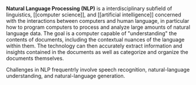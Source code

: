 **Natural Language Processing (NLP)** is a interdisciplinary subfield of linguistics, [[computer science]], and [[artificial intelligence]] concerned with the interactions between computers and human language, in particular how to program computers to process and analyze large amounts of natural language data. The goal is a computer capable of "understanding" the contents of documents, including the contextual nuances of the language within them. The technology can then accurately extract information and insights contained in the documents as well as categorize and organize the documents themselves.

Challenges in NLP frequentrly involve speech recognition, natural-language understanding, and natural-language generation.